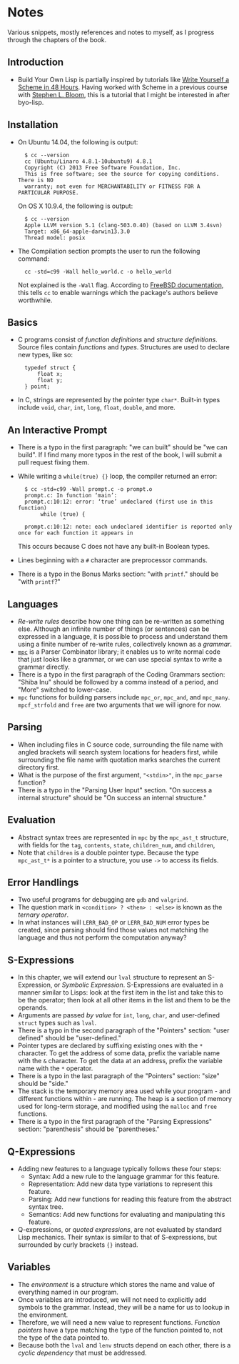 # Notes

Various snippets, mostly references and notes to myself, as I progress through
the chapters of the book.

## Introduction

* Build Your Own Lisp is partially inspired by tutorials like [Write Yourself a Scheme in 48 Hours](http://en.wikibooks.org/wiki/Write_Yourself_a_Scheme_in_48_Hours).
  Having worked with Scheme in a previous course with [Stephen L. Bloom](http://www.cs.stevens.edu/~bloom/),
  this is a tutorial that I might be interested in after byo-lisp.

## Installation

* On Ubuntu 14.04, the following is output:

        $ cc --version
        cc (Ubuntu/Linaro 4.8.1-10ubuntu9) 4.8.1
        Copyright (C) 2013 Free Software Foundation, Inc.
        This is free software; see the source for copying conditions.  There is NO
        warranty; not even for MERCHANTABILITY or FITNESS FOR A PARTICULAR PURPOSE.
    On OS X 10.9.4, the following is output:

        $ cc --version
        Apple LLVM version 5.1 (clang-503.0.40) (based on LLVM 3.4svn)
        Target: x86_64-apple-darwin13.3.0
        Thread model: posix
* The Compilation section prompts the user to run the following command:

        cc -std=c99 -Wall hello_world.c -o hello_world
    Not explained is the `-Wall` flag. According to [FreeBSD documentation](http://www.freebsd.org/doc/en/books/developers-handbook/tools-compiling.html),
    this tells `cc` to enable warnings which the package's authors believe worthwhile.

## Basics

* C programs consist of *function definitions* and *structure definitions*.
  Source files contain *functions* and *types*. Structures are used to declare
  new types, like so:

        typedef struct {
            float x;
            float y;
        } point;
* In C, strings are represented by the pointer type `char*`. Built-in types
  include `void`, `char`, `int`, `long`, `float`, `double`, and more.

## An Interactive Prompt

* There is a typo in the first paragraph: "we can built" should be "we can
  build". If I find many more typos in the rest of the book, I will submit a
  pull request fixing them.
* While writing a `while(true) {}` loop, the compiler returned an error:

        $ cc -std=c99 -Wall prompt.c -o prompt.o
        prompt.c: In function ‘main’:
        prompt.c:10:12: error: ‘true’ undeclared (first use in this function)
             while (true) {
                    ^
        prompt.c:10:12: note: each undeclared identifier is reported only once for each function it appears in
    This occurs because C does not have any built-in Boolean types.
* Lines beginning with a `#` character are preprocessor commands.
* There is a typo in the Bonus Marks section: "with `printf`." should be "with
  `printf`?"

## Languages

* *Re-write rules* describe how one thing can be re-written as something else.
  Although an infinite number of things (or sentences) can be expressed in a
  language, it is possible to process and understand them using a finite number
  of re-write rules, collectively known as a *grammar*.
* [`mpc`](https://github.com/orangeduck/mpc) is a Parser Combinator library; it
  enables us to write normal code that just looks like a grammar, or we can use
  special syntax to write a grammar directly.
* There is a typo in the first paragraph of the Coding Grammars section: "Shiba
  Inu" should be followed by a comma instead of a period, and "More" switched to
  lower-case.
* `mpc` functions for building parsers include `mpc_or`, `mpc_and`, and
  `mpc_many`. `mpcf_strfold` and `free` are two arguments that we will ignore
  for now.

## Parsing

* When including files in C source code, surrounding the file name with angled
  brackets will search system locations for headers first, while surrounding the
  file name with quotation marks searches the current directory first.
* What is the purpose of the first argument, `"<stdin>"`, in the `mpc_parse`
  function?
* There is a typo in the "Parsing User Input" section. "On success a internal
  structure" should be "On success an internal structure."


## Evaluation

* Abstract syntax trees are represented in `mpc` by the `mpc_ast_t` structure,
  with fields for the `tag`, `contents`, `state`, `children_num`, and `children`,
* Note that `children` is a double pointer type. Because the type `mpc_ast_t*`
  is a pointer to a structure, you use `->` to access its fields.

## Error Handlings

* Two useful programs for debugging are `gdb` and `valgrind`.
* The question mark in `<condition> ? <then> : <else>` is known as the *ternary
  operator*.
* In what instances will `LERR_BAD_OP` or `LERR_BAD_NUM` error types be created,
  since parsing should find those values not matching the language and thus not
  perform the computation anyway?

## S-Expressions

* In this chapter, we will extend our `lval` structure to represent an
  S-Expression, or *Symbolic Expression*. S-Expressions are evaluated in a
  manner similar to Lisps: look at the first item in the list and take this to
  be the operator; then look at all other items in the list and them to be the
  operands.
* Arguments are passed *by value* for `int`, `long`, `char`, and user-defined
  `struct` types such as `lval`.
* There is a typo in the second paragraph of the "Pointers" section: "user
  defined" should be "user-defined."
* Pointer types are declared by suffixing existing ones with the `*` character.
  To get the address of some data, prefix the variable name with the `&`
  character. To get the data at an address, prefix the variable name with the
  `*` operator.
* There is a typo in the last paragraph of the "Pointers" section: "size" should
  be "side."
* The stack is the temporary memory area used while your program - and different
  functions within - are running. The heap is a section of memory used for
  long-term storage, and modified using the `malloc` and `free` functions.
* There is a typo in the first paragraph of the "Parsing Expressions" section:
  "parenthesis" should be "parentheses."

## Q-Expressions

* Adding new features to a language typically follows these four steps:
    * Syntax: Add a new rule to the language grammar for this feature.
    * Representation: Add new data type variations to represent this feature.
    * Parsing: Add new functions for reading this feature from the abstract
      syntax tree.
    * Semantics: Add new functions for evaluating and manipulating this feature.
* Q-expressions, or *quoted expressions*, are not evaluated by standard Lisp
  mechanics. Their syntax is similar to that of S-expressions, but surrounded
  by curly brackets `{}` instead.

## Variables

* The *environment* is a structure which stores the name and value of everything
  named in our program.
* Once variables are introduced, we will not need to explicitly add symbols to
  the grammar. Instead, they will be a name for us to lookup in the environment.
* Therefore, we will need a new value to represent functions. *Function pointers*
  have a type matching the type of the function pointed to, not the type of the
  data pointed to.
* Because both the `lval` and `lenv` structs depend on each other, there is a
  *cyclic dependency* that must be addressed.
